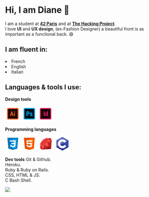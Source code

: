 # Hi, I am Diane 👋

I am a student at [**42 Paris**](https://www.42.fr/) and at [**The Hacking Project**](https://www.thehackingproject.org/).  
I love **UI** and **UX design**, (ex-Fashion Designer) a beautiful front is as important as a functional back. 😄

## I am fluent in:
<li> French </li>
<li> English </li>
<li> Italian </li>

## Languages & tools I use:

**Design tools**
<p>
<img src="https://github.com/dediane/dediane/blob/main/Favorites/icons8-adobe-illustrator-50.png">
<img src="https://github.com/dediane/dediane/blob/main/Favorites/icons8-adobe-photoshop-50.png">
<img src="https://github.com/dediane/dediane/blob/main/Favorites/icons8-adobe-indesign-50.png">
</p>

**Programming languages**

<p><img src="https://github.com/dediane/dediane/blob/main/Favorites/icons8-css3-50.png">
  <img src="https://github.com/dediane/dediane/blob/main/Favorites/icons8-html-5-50.png">
  <img src="https://github.com/dediane/dediane/blob/main/Favorites/icons8-ruby-programming-language-50.png">
  <img src="https://github.com/dediane/dediane/blob/main/Favorites/icons8-c-programming-50.png">
</p>

**Dev tools**
Git & Github.  
Heroku.  
Ruby & Ruby on Rails.  
CSS, HTML & JS.  
C Bash Shell.  


[![](https://github.com/saadeghi/saadeghi/blob/master/dino.gif)](#)


